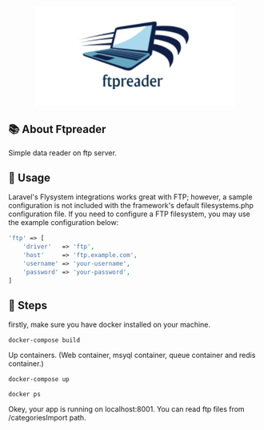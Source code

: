 <p align="center"><img src="ftpreader.png" width="400"></p>

## 📚 About Ftpreader

Simple data reader on ftp server.


## 🔧 Usage
Laravel's Flysystem integrations works great with FTP; however, a sample configuration is not included with the framework's default filesystems.php configuration file. If you need to configure a FTP filesystem, you may use the example configuration below:

```php
'ftp' => [
    'driver'   => 'ftp',
    'host'     => 'ftp.example.com',
    'username' => 'your-username',
    'password' => 'your-password',
]
```

## 🔧 Steps

firstly, make sure you have docker installed on your machine.

```
docker-compose build
```
Up containers. (Web container, msyql container, queue container and redis container.)

```
docker-compose up
```

```
docker ps
```
Okey, your app is running on localhost:8001. You can read ftp files from /categoriesImport path.



